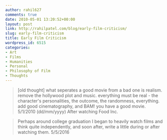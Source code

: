 ```yaml
---
author: rahil627
comments: true
date: 2010-05-01 13:20:52+00:00
layout: post
link: http://rahilpatel.com/blog/early-film-criticism/
slug: early-film-criticism
title: Early Film Criticism
wordpress_id: 6515
categories:
- Art
- Films
- Humanities
- Personal
- Philosophy of Film
- Thoughts
---
```


<blockquote>[old thought] what seperates a good movie from a bad one is realism. remove the hollywood plot and music. everything must be real - the character's personalities, the outcome, the randomness, everything. add good cinematography, and BAM! you have a good movie.
5/1/2010 (dd/mm/yyyy) After watching Food Inc.</blockquote>






<blockquote>Perhaps around college graduation I began to heavily watch films and think quite independently, and soon after, write a little during or after watching them.
5/5/2016</blockquote>
